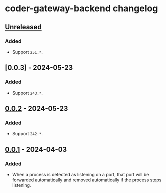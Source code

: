 <!-- Keep a Changelog guide -> https://keepachangelog.com -->

# coder-gateway-backend changelog

## [Unreleased]

### Added

- Support `251.*`.

## [0.0.3] - 2024-05-23

### Added

- Support `243.*`.

## [0.0.2] - 2024-05-23

### Added

- Support `242.*`.

## [0.0.1] - 2024-04-03

### Added

- When a process is detected as listening on a port, that port will be forwarded
  automatically and removed automatically if the process stops listening.

[Unreleased]: https://github.com/coder/jetbrains-backend-coder/compare/v0.0.2...HEAD
[0.0.1]: https://github.com/coder/jetbrains-backend-coder/commits/v0.0.1
[0.0.2]: https://github.com/coder/jetbrains-backend-coder/commits/v0.0.2

